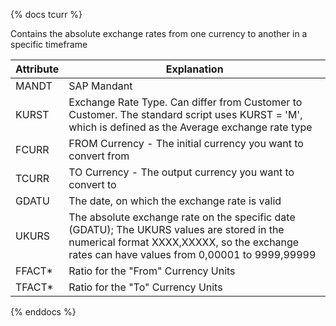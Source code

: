 {% docs tcurr %}

Contains the absolute exchange rates from one currency to another in a specific timeframe

| Attribute | Explanation                                                                                                      |
|-----------|-----------------------------------------------------------------------------------------------------------------|
| MANDT     | SAP Mandant                                                                                                     |
| KURST     | Exchange Rate Type. Can differ from Customer to Customer. The standard script uses KURST = 'M', which is defined as the Average exchange rate type |
| FCURR     | FROM Currency - The initial currency you want to convert from                                                   |
| TCURR     | TO Currency - The output currency you want to convert to                                                        |
| GDATU     | The date, on which the exchange rate is valid                                                                    |
| UKURS     | The absolute exchange rate on the specific date (GDATU); The UKURS values are stored in the numerical format XXXX,XXXXX, so the exchange rates can have values from 0,00001 to 9999,99999 |
| FFACT*    | Ratio for the "From" Currency Units                                                                              |
| TFACT*    | Ratio for the "To" Currency Units                                                                                |

{% enddocs %}